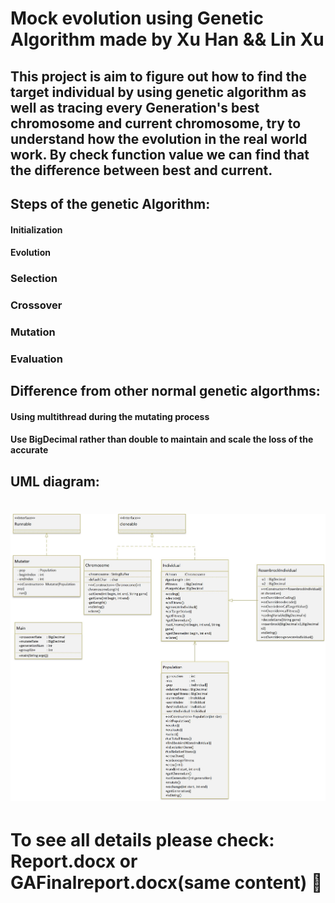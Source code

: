 # Mock evolution using Genetic Algorithm made by Xu Han && Lin Xu
##  This project is aim to figure out how to find the target individual by using genetic algorithm as well as tracing every Generation's best chromosome and current chromosome, try to understand how the evolution in the real world work. By check function value we can find that the difference between best and current. 

##  Steps of the genetic Algorithm:
####    Initialization
####    Evolution
###       Selection
###       Crossover
###       Mutation
###       Evaluation


##  Difference from other normal genetic algorthms:
####   Using multithread during the mutating process
####   Use BigDecimal rather than double to maintain and scale the loss of the accurate


## UML diagram:
![alt text](./ProgramFinal.jpg "UML")
==================

#  To see all details please check: Report.docx or GAFinalreport.docx(same content) &#x1F34E;



